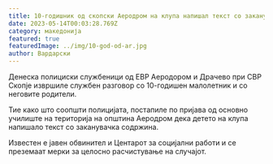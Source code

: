 ```yaml
---
title: 10-годишник од скопски Аеродром на клупа напишал текст со заканувачка содржина
date: 2023-05-14T00:03:28.769Z
category: македонија
featured: true
featuredImage: ../img/10-god-od-ar.jpg
author: Вардарски
---
```

<!--StartFragment-->

Денеска полициски службеници од ЕВР Аеродором и Драчево при СВР Скопје извршиле службен разговор со 10-годишен малолетник и со неговите родители.

Тие како што соопшти полицијата, постапиле по пријава од основно училиште на територија на општина Аеродром дека детето на клупа напишало текст со заканувачка содржина.

Известен е јавен обвинител и Центарот за социјални работи и се преземаат мерки за целосно расчистување на случајот.

<!--EndFragment-->